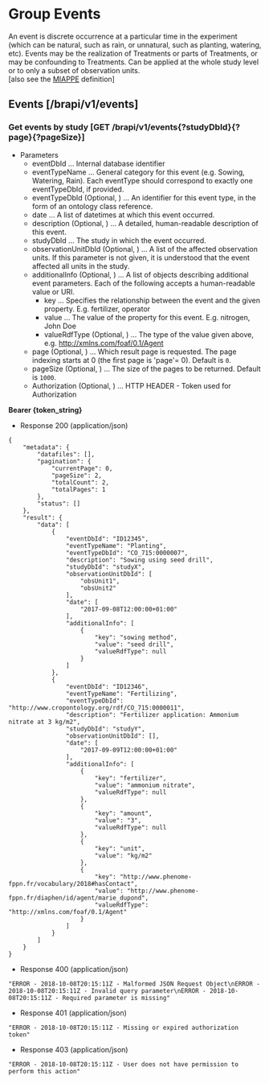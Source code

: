 # Group Events

An event is discrete occurrence at a particular time in the experiment (which can be natural, such as rain, or unnatural, such as planting, watering, etc). Events may be the realization of Treatments or parts of Treatments, or may be confounding to Treatments. Can be applied at the whole study level or to only a subset of observation units.  
[also see the [MIAPPE](https://www.miappe.org/) definition]


## Events [/brapi/v1/events] 


### Get events by study [GET /brapi/v1/events{?studyDbId}{?page}{?pageSize}]


+ Parameters
    + eventDbId ... Internal database identifier
    + eventTypeName ... General category for this event (e.g. Sowing, Watering, Rain). Each eventType should correspond to exactly one eventTypeDbId, if provided.
    + eventTypeDbId (Optional, ) ... An identifier for this event type, in the form of an ontology class reference.
    + date ... A list of datetimes at which this event occurred. 
    + description (Optional, ) ... A detailed, human-readable description of this event.
    + studyDbId ... The study in which the event occurred.
    + observationUnitDbId (Optional, ) ... A list of the affected observation units. If this parameter is not given, it is understood that the event affected all units in the study.
    + additionalInfo (Optional, ) ... A list of objects describing additional event parameters. Each of the following accepts a human-readable value or URI.
	    + key ... Specifies the relationship between the event and the given property. E.g. fertilizer, operator
	    + value ... The value of the property for this event. E.g. nitrogen, John Doe
	    + valueRdfType (Optional, ) ... The type of the value given above, e.g. http://xmlns.com/foaf/0.1/Agent
    + page (Optional, ) ... Which result page is requested. The page indexing starts at 0 (the first page is 'page'= 0). Default is `0`.
    + pageSize (Optional, ) ... The size of the pages to be returned. Default is `1000`.
    + Authorization (Optional, ) ... HTTP HEADER - Token used for Authorization 

<strong>Bearer {token_string} </strong>



+ Response 200 (application/json)

```
{
    "metadata": {
        "datafiles": [],
        "pagination": {
            "currentPage": 0,
            "pageSize": 2,
            "totalCount": 2,
            "totalPages": 1
        },
        "status": []
    },
    "result": {
        "data": [
            {
                "eventDbId": "ID12345",
                "eventTypeName": "Planting",
                "eventTypeDbId": "CO_715:0000007",
                "description": "Sowing using seed drill",
                "studyDbId": "studyX",
                "observationUnitDbId": [
                    "obsUnit1",
                    "obsUnit2"
                ],
                "date": [
                    "2017-09-08T12:00:00+01:00"
                ],
                "additionalInfo": [
                    {
                        "key": "sowing method",
                        "value": "seed drill",
                        "valueRdfType": null
                    }
                ]
            },
            {
                "eventDbId": "ID12346",
                "eventTypeName": "Fertilizing",
                "eventTypeDbId": "http://www.cropontology.org/rdf/CO_715:0000011",
                "description": "Fertilizer application: Ammonium nitrate at 3 kg/m2",
                "studyDbId": "studyY",
                "observationUnitDbId": [],
                "date": [
                    "2017-09-09T12:00:00+01:00"
                ],
                "additionalInfo": [
                    {
                        "key": "fertilizer",
                        "value": "ammonium nitrate",
                        "valueRdfType": null
                    },
                    {
                        "key": "amount",
                        "value": "3",
                        "valueRdfType": null
                    },
                    {
                        "key": "unit",
                        "value": "kg/m2"
                    },
                    {
                        "key": "http://www.phenome-fppn.fr/vocabulary/2018#hasContact",
                        "value": "http://www.phenome-fppn.fr/diaphen/id/agent/marie_dupond",
                        "valueRdfType": "http://xmlns.com/foaf/0.1/Agent"
                    }
                ]
            }
        ]
    }
}
```

+ Response 400 (application/json)
```
"ERROR - 2018-10-08T20:15:11Z - Malformed JSON Request Object\nERROR - 2018-10-08T20:15:11Z - Invalid query parameter\nERROR - 2018-10-08T20:15:11Z - Required parameter is missing"
```

+ Response 401 (application/json)
```
"ERROR - 2018-10-08T20:15:11Z - Missing or expired authorization token"
```

+ Response 403 (application/json)
```
"ERROR - 2018-10-08T20:15:11Z - User does not have permission to perform this action"
```


